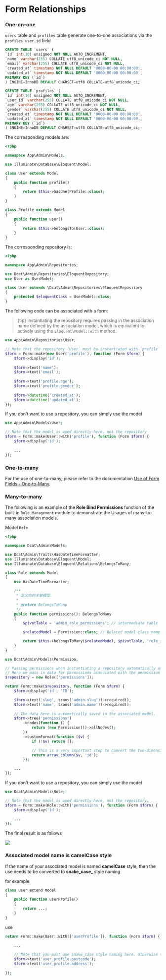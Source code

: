 # Form Relationships


### One-on-one

`users` table and `profiles` table generate one-to-one associations via the `profiles.user_id` field

```sql
CREATE TABLE `users` (
`id` int(10) unsigned NOT NULL AUTO_INCREMENT,
`name` varchar(255) COLLATE utf8_unicode_ci NOT NULL,
`email` varchar(255) COLLATE utf8_unicode_ci NOT NULL,
`created_at` timestamp NOT NULL DEFAULT '0000-00-00 00:00:00',
`updated_at` timestamp NOT NULL DEFAULT '0000-00-00 00:00:00',
PRIMARY KEY (`id`)
) ENGINE=InnoDB DEFAULT CHARSET=utf8 COLLATE=utf8_unicode_ci;

CREATE TABLE `profiles` (
`id` int(10) unsigned NOT NULL AUTO_INCREMENT,
`user_id` varchar(255) COLLATE utf8_unicode_ci NOT NULL,
`age` varchar(255) COLLATE utf8_unicode_ci NOT NULL,
`gender` varchar(255) COLLATE utf8_unicode_ci NOT NULL,
`created_at` timestamp NOT NULL DEFAULT '0000-00-00 00:00:00',
`updated_at` timestamp NOT NULL DEFAULT '0000-00-00 00:00:00',
PRIMARY KEY (`id`)
) ENGINE=InnoDB DEFAULT CHARSET=utf8 COLLATE=utf8_unicode_ci;
```

The corresponding models are:

```php
<?php

namespace App\Admin\Models;

use Illuminate\Database\Eloquent\Model;

class User extends Model
{
    public function profile()
    {
        return $this->hasOne(Profile::class);
    }
}

class Profile extends Model
{
    public function user()
    {
        return $this->belongsTo(User::class);
    }
}
```
The corresponding repository is:
```php
<?php

namespace App\Admin\Repositories;

use Dcat\Admin\Repositories\EloquentRepository;
use User as UserModel;

class User extends \Dcat\Admin\Repositories\EloquentRepository
{
    protected $eloquentClass = UserModel::class;
}
```


The following code can be associated with a form:
> {tip} Instantiating the repository requires passing in the association name defined by the association model, which is equivalent to actively using the `Eloquent\Model::with` method.

```php
use App\Admin\Repositories\User;

// Note that the repository `User` must be instantiated with `profile` here, otherwise the `profiles` table data will not be associated.
$form = Form::make(new User('profile'), function (Form $form) {
    $form->display('id');
    
    $form->text('name');
    $form->text('email');
    
    $form->text('profile.age');
    $form->text('profile.gender');
    
    $form->datetime('created_at');
    $form->datetime('updated_at');
});
```

If you don't want to use a repository, you can simply use the model
```php
use App\Admin\Models\User;

// Note that the model is used directly here, not the repository
$form = Form::make(User::with('profile'), function (Form $form) {
    $form->display('id');
    
    ...
});
```


### One-to-many

For the use of one-to-many, please refer to the documentation [Use of Form Fields - One-to-Many](model-form-fields.md#onemany).

### Many-to-many


The following is an example of the **Role Bind Permissions** function of the built-in ``Role Management`` module to demonstrate the Usages of many-to-many association models.

Model `Role`
```php
<?php

namespace Dcat\Admin\Models;

use Dcat\Admin\Traits\HasDateTimeFormatter;
use Illuminate\Database\Eloquent\Model;
use Illuminate\Database\Eloquent\Relations\BelongsToMany;

class Role extends Model
{
    use HasDateTimeFormatter;

    /**
     * 定义你的关联模型.
     *
     * @return BelongsToMany
     */
    public function permissions(): BelongsToMany
    {
        $pivotTable = 'admin_role_permissions'; // intermediate table

        $relatedModel = Permission::class; // Related model class name

        return $this->belongsToMany($relatedModel, $pivotTable, 'role_id', 'permission_id');
    }
}
```

```php
use Dcat\Admin\Models\Permission;

// Passing permissions when instantiating a repository automatically associates the data of the related model.
// Here we pass in data for permissions associated with the permission model.
$repository = new Role(['permissions']);

return Form::make($repository, function (Form $form) {
    $form->display('id', 'ID');

    $form->text('slug', trans('admin.slug'))->required();
    $form->text('name', trans('admin.name'))->required();
    
    // The data here is automatically saved in the associated model.
    $form->tree('permissions')
        ->nodes(function () {
            return (new Permission())->allNodes();
        })
        ->customFormat(function ($v) {
            if (!$v) return [];

            // This is a very important step to convert the two-dimensional array found in the database into a one-dimensional array
            return array_column($v, 'id');
        });

    ...
});
```

If you don't want to use a repository, you can simply use the model
```php
use Dcat\Admin\Models\Role;

// Note that the model is used directly here, not the repository.
$form = Form::make(Role::with('permissions'), function (Form $form) {
    $form->display('id');
    
    ...
});
```

The final result is as follows

<a href="{{public}}/assets/img/screenshots/role-mtm.png" target="_blank">
    <img class="img img-full" src="{{public}}/assets/img/screenshots/role-mtm.png">
</a>


### Associated model name is camelCase style

If the name of your associated model is named **camelCase** style, then the use needs to be converted to **snake_case_** style naming


for example
```php
class User extend Model
{
    public function userProfile()
    {
        return ...;
    }
}
```

use
```php
return Form::make(User::with(['userProfile']), function (Form $form) {

    ...
    
    // Note that you must use snake_case style naming here, otherwise the edited data will not be displayed.
    $form->text('user_profile.postcode');
    $form->text('user_profile.address');
    
});
```